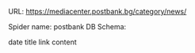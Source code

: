 URL: https://mediacenter.postbank.bg/category/news/

Spider name: postbank
DB Schema:

date
title
link
content
